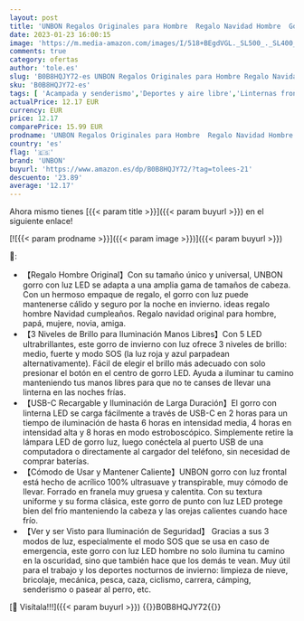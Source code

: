 ```yaml
---
layout: post
title: 'UNBON Regalos Originales para Hombre  Regalo Navidad Hombre  Gorro con Luz LED Recargable con 3 Brillos Ajustables  Gorro de Invierno con Luz  Regalo Hombre Navidad Cumpleaños  Regalo Hombre Original'
date: 2023-01-23 16:00:15
image: 'https://m.media-amazon.com/images/I/518+BEgdVGL._SL500_._SL400_.jpg'
comments: true
category: ofertas
author: 'tole.es'
slug: 'B0B8HQJY72-es UNBON Regalos Originales para Hombre Regalo Navidad Hombre...'
sku: 'B0B8HQJY72-es'
tags: [ 'Acampada y senderismo','Deportes y aire libre','Linternas frontales de acampada y marcha','Luces y linternas de acampada y marcha','Ropa y equipamiento para ocio al aire libre','navidad','unbon','🇪🇸', ]
actualPrice: 12.17 EUR
currency: EUR
price: 12.17
comparePrice: 15.99 EUR
prodname: 'UNBON Regalos Originales para Hombre  Regalo Navidad Hombre  Gorro con Luz LED Recargable con 3 Brillos Ajustables  Gorro de Invierno con Luz  Regalo Hombre Navidad Cumpleaños  Regalo Hombre Original'
country: 'es'
flag: '🇪🇸'
brand: 'UNBON'
buyurl: 'https://www.amazon.es/dp/B0B8HQJY72/?tag=tolees-21'
descuento: '23.89'
average: '12.17'
---
```


Ahora mismo tienes [{{< param title >}}]({{< param buyurl >}}) en el siguiente enlace!

[![{{< param prodname >}}]({{< param image >}})]({{< param buyurl >}})

🔎:

- 【Regalo Hombre Original】Con su tamaño único y universal, UNBON gorro con luz LED se adapta a una amplia gama de tamaños de cabeza. Con un hermoso empaque de regalo, el gorro con luz puede mantenerse cálido y seguro por la noche en invierno. ideas regalo hombre Navidad cumpleaños. Regalo navidad original para hombre, papá, mujere, novia, amiga.
- 【3 Niveles de Brillo para Iluminación Manos Libres】Con 5 LED ultrabrillantes, este gorro de invierno con luz ofrece 3 niveles de brillo: medio, fuerte y modo SOS (la luz roja y azul parpadean alternativamente). Fácil de elegir el brillo más adecuado con solo presionar el botón en el centro de gorro LED. Ayuda a iluminar tu camino manteniendo tus manos libres para que no te canses de llevar una linterna en las noches frías.
- 【USB-C Recargable y Iluminación de Larga Duración】El gorro con linterna LED se carga fácilmente a través de USB-C en 2 horas para un tiempo de iluminación de hasta 6 horas en intensidad media, 4 horas en intensidad alta y 8 horas en modo estroboscópico. Simplemente retire la lámpara LED de gorro luz, luego conéctela al puerto USB de una computadora o directamente al cargador del teléfono, sin necesidad de comprar baterías.
- 【Cómodo de Usar y Mantener Caliente】UNBON gorro con luz frontal está hecho de acrílico 100% ultrasuave y transpirable, muy cómodo de llevar. Forrado en franela muy gruesa y calentita. Con su textura uniforme y su forma clásica, este gorro de punto con luz LED protege bien del frío manteniendo la cabeza y las orejas calientes cuando hace frío.
- 【Ver y ser Visto para Iluminación de Seguridad】 Gracias a sus 3 modos de luz, especialmente el modo SOS que se usa en caso de emergencia, este gorro con luz LED hombre no solo ilumina tu camino en la oscuridad, sino que también hace que los demás te vean. Muy útil para el trabajo y los deportes nocturnos de invierno: limpieza de nieve, bricolaje, mecánica, pesca, caza, ciclismo, carrera, cámping, senderismo o pasear al perro, etc.

[🛒 Visítala!!!]({{< param buyurl >}})
{{<world>}}B0B8HQJY72{{</world>}}
